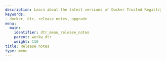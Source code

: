 ```yaml
---
description: Learn about the latest versions of Docker Trusted Registry.
keywords:
- docker, dtr, release notes, upgrade
menu:
  main:
    identifier: dtr_menu_release_notes
    parent: workw_dtr
    weight: 110
title: Release notes
type: menu
---
```

